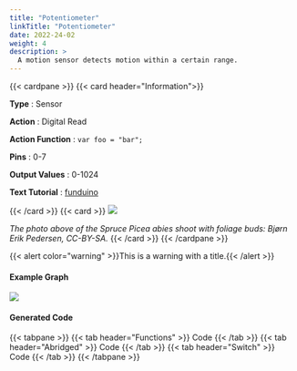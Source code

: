 ```yaml
---
title: "Potentiometer"
linkTitle: "Potentiometer"
date: 2022-24-02
weight: 4
description: >
  A motion sensor detects motion within a certain range.
---
```



{{< cardpane >}}
  {{< card header="Information">}}

  **Type** : Sensor

  **Action** : Digital Read

  **Action Function** : `var foo = "bar";`

  **Pins** : 0-7

  **Output Values** : 0-1024

  **Text Tutorial** : [funduino](https://gohugo.io) 

{{< /card >}}
{{< card >}}
   ![](https://upload.wikimedia.org/wikipedia/commons/thumb/9/9e/Picea_abies_shoot_with_buds%2C_Sogndal%2C_Norway.jpg/240px-Picea_abies_shoot_with_buds%2C_Sogndal%2C_Norway.jpg)
   
   _The photo above of the Spruce Picea abies shoot with foliage buds: Bjørn Erik Pedersen, CC-BY-SA._
{{< /card >}}
{{< /cardpane >}}


{{< alert color="warning" >}}This is a warning with a title.{{< /alert >}}

#### Example Graph

   ![](https://upload.wikimedia.org/wikipedia/commons/thumb/9/9e/Picea_abies_shoot_with_buds%2C_Sogndal%2C_Norway.jpg/240px-Picea_abies_shoot_with_buds%2C_Sogndal%2C_Norway.jpg)


#### Generated Code

{{< tabpane >}}
  {{< tab header="Functions" >}}
Code
  {{< /tab >}}
  {{< tab header="Abridged" >}}
Code
  {{< /tab >}}
  {{< tab header="Switch" >}}
 Code
  {{< /tab >}}
{{< /tabpane >}}